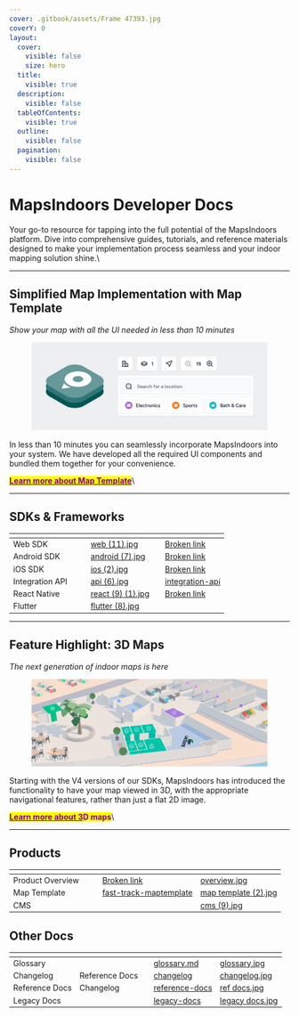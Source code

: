 ```yaml
---
cover: .gitbook/assets/Frame 47393.jpg
coverY: 0
layout:
  cover:
    visible: false
    size: hero
  title:
    visible: true
  description:
    visible: false
  tableOfContents:
    visible: true
  outline:
    visible: false
  pagination:
    visible: false
---
```


# MapsIndoors Developer Docs

Your go-to resource for tapping into the full potential of the MapsIndoors platform. Dive into comprehensive guides, tutorials, and reference materials designed to make your implementation process seamless and your indoor mapping solution shine.\


***

## Simplified Map Implementation with Map Template   &#x20;

_Show your map with all the UI needed in less than 10 minutes_

<figure><picture><source srcset=".gitbook/assets/maptemplatedarkmode.min.jpg" media="(prefers-color-scheme: dark)"><img src=".gitbook/assets/MapTemplateHighlight.min.min.jpg" alt=""></picture><figcaption></figcaption></figure>

In less than 10 minutes you can seamlessly incorporate MapsIndoors into your system. We have developed all the required UI components and bundled them together for your convenience.

[<mark style="color:purple;">**Learn more about Map Template**</mark>](products/fast-track-maptemplate/)\


***

## SDKs & Frameworks

<table data-view="cards"><thead><tr><th></th><th data-hidden></th><th data-hidden></th><th data-hidden data-card-cover data-type="files"></th><th data-hidden data-type="content-ref"></th><th data-hidden data-card-target data-type="content-ref"></th></tr></thead><tbody><tr><td>Web SDK</td><td></td><td></td><td><a href=".gitbook/assets/web (11).jpg">web (11).jpg</a></td><td></td><td><a href="broken-reference">Broken link</a></td></tr><tr><td>Android SDK</td><td></td><td></td><td><a href=".gitbook/assets/android (7).jpg">android (7).jpg</a></td><td></td><td><a href="broken-reference">Broken link</a></td></tr><tr><td>iOS SDK</td><td></td><td></td><td><a href=".gitbook/assets/ios (2).jpg">ios (2).jpg</a></td><td></td><td><a href="broken-reference">Broken link</a></td></tr><tr><td>Integration API</td><td></td><td></td><td><a href=".gitbook/assets/api (6).jpg">api (6).jpg</a></td><td></td><td><a href="sdks-and-frameworks/integration-api/">integration-api</a></td></tr><tr><td>React Native</td><td></td><td></td><td><a href=".gitbook/assets/react (9) (1).jpg">react (9) (1).jpg</a></td><td></td><td><a href="broken-reference">Broken link</a></td></tr><tr><td>Flutter</td><td></td><td></td><td><a href=".gitbook/assets/flutter (8).jpg">flutter (8).jpg</a></td><td></td><td></td></tr></tbody></table>



***

## Feature Highlight: 3D Maps

_The next generation of indoor maps is here_

<figure><picture><source srcset=".gitbook/assets/3d-night-viewk.jpg" media="(prefers-color-scheme: dark)"><img src=".gitbook/assets/3d-day-viewk.jpg" alt=""></picture><figcaption></figcaption></figure>

Starting with the V4 versions of our SDKs, MapsIndoors has introduced the functionality to have your map viewed in 3D, with the appropriate navigational features, rather than just a flat 2D image.

[<mark style="color:purple;">**Learn more about 3**</mark>](key-features/3d-maps/)<mark style="color:purple;">**D maps**</mark>\


***

## Products

<table data-view="cards"><thead><tr><th></th><th data-hidden></th><th data-hidden></th><th data-hidden data-card-target data-type="content-ref"></th><th data-hidden data-card-cover data-type="files"></th></tr></thead><tbody><tr><td>Product Overview</td><td></td><td></td><td><a href="broken-reference">Broken link</a></td><td><a href=".gitbook/assets/overview.jpg">overview.jpg</a></td></tr><tr><td>Map Template</td><td></td><td></td><td><a href="products/fast-track-maptemplate/">fast-track-maptemplate</a></td><td><a href=".gitbook/assets/map template (2).jpg">map template (2).jpg</a></td></tr><tr><td>CMS</td><td></td><td></td><td></td><td><a href=".gitbook/assets/cms (9).jpg">cms (9).jpg</a></td></tr></tbody></table>

## Other Docs

<table data-view="cards"><thead><tr><th></th><th data-hidden></th><th data-hidden></th><th data-hidden data-card-target data-type="content-ref"></th><th data-hidden data-card-cover data-type="files"></th></tr></thead><tbody><tr><td>Glossary</td><td></td><td></td><td><a href="other-docs/glossary.md">glossary.md</a></td><td><a href=".gitbook/assets/glossary.jpg">glossary.jpg</a></td></tr><tr><td>Changelog</td><td>Reference Docs</td><td></td><td><a href="other-docs/changelog/">changelog</a></td><td><a href=".gitbook/assets/changelog.jpg">changelog.jpg</a></td></tr><tr><td>Reference Docs</td><td>Changelog</td><td></td><td><a href="other-docs/reference-docs/">reference-docs</a></td><td><a href=".gitbook/assets/ref docs.jpg">ref docs.jpg</a></td></tr><tr><td>Legacy Docs</td><td></td><td></td><td><a href="other-docs/legacy-docs/">legacy-docs</a></td><td><a href=".gitbook/assets/legacy docs.jpg">legacy docs.jpg</a></td></tr></tbody></table>
